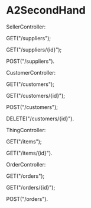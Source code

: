 # A2SecondHand
SellerController:

GET("/suppliers"); 

GET("/suppliers/{id}"); 

POST("/suppliers").


CustomerController:

GET("/customers"); 

GET("/customers/{id}"); 

POST("/customers"); 

DELETE("/customers/{id}").


ThingController:

GET("/items"); 

GET("/items/{id}").


OrderController:

GET("/orders");

GET("/orders/{id}");

POST("/orders").
